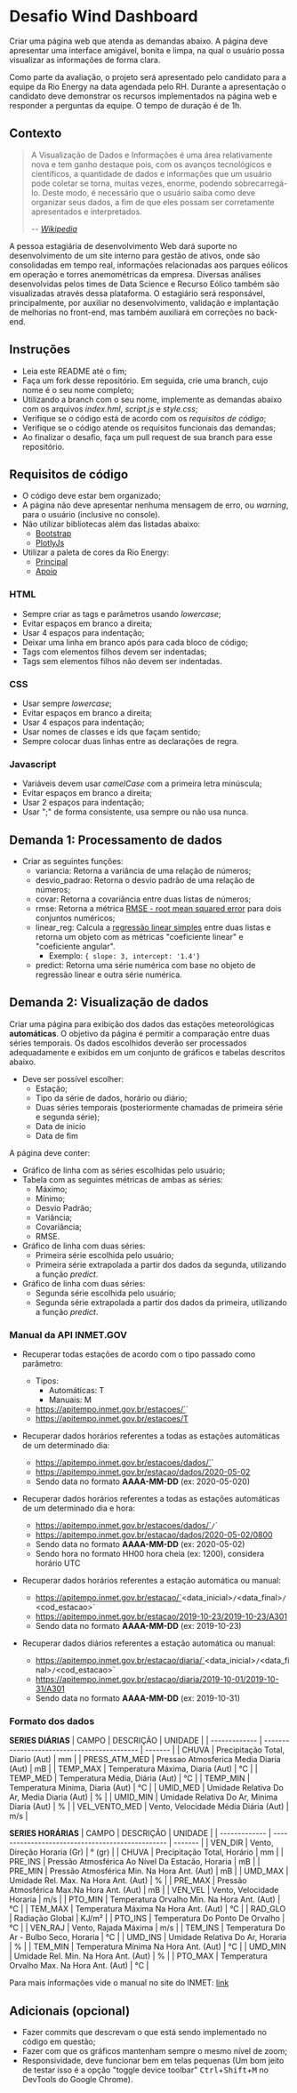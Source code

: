 # Desafio Wind Dashboard

Criar uma página web que atenda as demandas abaixo.
A página deve apresentar uma interface amigável, bonita e limpa,
 na qual o usuário possa visualizar as informações de forma clara.

Como parte da avaliação, o projeto será apresentado pelo candidato para a equipe da Rio Energy na data agendada pelo RH.
Durante a apresentação o candidato deve demonstrar os recursos implementados na página web e responder a perguntas da equipe.
O tempo de duração é de 1h.

## Contexto

> A Visualização de Dados e Informações é uma área relativamente nova e tem ganho destaque pois, com os avanços tecnológicos e científicos, a quantidade de dados e informações que um usuário pode coletar se torna, muitas vezes, enorme, podendo sobrecarregá-lo. Deste modo, é necessário que o usuário saiba como deve organizar seus dados, a fim de que eles possam ser corretamente apresentados e interpretados.
>
> -- <cite>[Wikipedia](https://pt.wikipedia.org/wiki/Visualiza%C3%A7%C3%A3o_de_dados)</cite>

A pessoa estagiária de desenvolvimento Web dará suporte no desenvolvimento de um site interno para gestão de ativos, onde são consolidadas em tempo real, informações relacionadas aos parques eólicos em operação e torres anemométricas da empresa. Diversas análises desenvolvidas pelos times de Data Science e Recurso Eólico também são visualizadas através dessa plataforma. O estagiário será responsável, principalmente, por auxiliar no desenvolvimento, validação e implantação de melhorias no front-end, mas também auxiliará em correções no back-end.

## Instruções

- Leia este README até o fim;
- Faça um fork desse repositório. Em seguida, crie uma branch, cujo nome é o seu nome completo;
- Utilizando a branch com o seu nome, implemente as demandas abaixo com os arquivos *index.hml*, *script.js* e *style.css*;
- Verifique se o código está de acordo com os *requisitos de código*;
- Verifique se o código atende os requisitos funcionais das demandas;
- Ao finalizar o desafio, faça um pull request de sua branch para esse repositório.

## Requisitos de código

- O código deve estar bem organizado;
- A página não deve apresentar nenhuma mensagem de erro, ou *warning*, para o usuário (inclusive no console).
- Não utilizar bibliotecas além das listadas abaixo:
  - [Bootstrap](https://getbootstrap.com/)
  - [PlotlyJs](https://plotly.com/javascript/)
- Utilizar a paleta de cores da Rio Energy:
  - [Principal](https://coolors.co/00d35c-c4f27a-1a1b86-000000-12121d-4a4a57-ecf1f4-fafcfe-ffffff)
  - [Apoio](https://coolors.co/18197a-311aa1-4719bb-7417ef-e84800-ff4f00-ff9200-ffd400-ffdf3f-dddd00)

### HTML
- Sempre criar as tags e parâmetros usando *lowercase*;
- Evitar espaços em branco a direita;
- Usar 4 espaços para indentação;
- Deixar uma linha em branco após para cada bloco de código;
- Tags com elementos filhos devem ser indentadas;
- Tags sem elementos filhos não devem ser indentadas.

### CSS
- Usar sempre *lowercase*;
- Evitar espaços em branco a direita;
- Usar 4 espaços para indentação;
- Usar nomes de classes e ids que façam sentido;
- Sempre colocar duas linhas entre as declarações de regra.

### Javascript
- Variáveis devem usar *camelCase* com a primeira letra minúscula;
- Evitar espaços em branco a direita;
- Usar 2 espaços para indentação;
- Usar ";" de forma consistente, usa sempre ou não usa nunca.


## Demanda 1: Processamento de dados


- Criar as seguintes funções:
  - variancia: Retorna a variância de uma relação de números;
  - desvio_padrao: Retorna o desvio padrão de uma relação de números;
  - covar: Retorna a covariância entre duas listas de números;
  - rmse: Retorna a métrica [RMSE - root mean squared error](https://en.wikipedia.org/wiki/Root-mean-square_deviation) para dois conjuntos numéricos;
  - linear_reg: Calcula a [regressão linear simples](https://pt.wikipedia.org/wiki/Regress%C3%A3o_linear_simples) entre duas listas e retorna um objeto com as métricas "coeficiente linear" e "coeficiente angular".
    - Exemplo: `{ slope: 3, intercept: '1.4'}`
  - predict: Retorna uma série numérica com base no objeto de regressão linear e outra série numérica.



## Demanda 2: Visualização de dados

Criar uma página para exibição dos dados das estações meteorológicas **automáticas**.
O objetivo da página é permitir a comparação entre duas séries temporais.
Os dados escolhidos deverão ser processados adequadamente e exibidos em um conjunto de gráficos e tabelas descritos abaixo.

- Deve ser possível escolher:
  - Estação;
  - Tipo da série de dados, horário ou diário;
  - Duas séries temporais (posteriormente chamadas de primeira série e segunda série);
  - Data de inicio
  - Data de fim

A página deve conter:
- Gráfico de linha com as séries escolhidas pelo usuário;
- Tabela com as seguintes métricas de ambas as séries:
   - Máximo;
   - Mínimo;
   - Desvio Padrão;
   - Variância;
   - Covariância;
   - RMSE.
- Gráfico de linha com duas séries:
  - Primeira série escolhida pelo usuário;
  - Primeira série extrapolada a partir dos dados da segunda, utilizando a função *predict*.
- Gráfico de linha com duas séries:
  - Segunda série escolhida pelo usuário;
  - Segunda série extrapolada a partir dos dados da primeira, utilizando a função *predict*.


### Manual da API INMET.GOV

- Recuperar todas estações de acordo com o tipo passado como parâmetro:
  - Tipos:
    - Automáticas: T
    - Manuais: M
  - https://apitempo.inmet.gov.br/estacoes/`<tipo>`
  - https://apitempo.inmet.gov.br/estacoes/T

- Recuperar dados horários referentes a todas as estações automáticas de um determinado dia:
  - https://apitempo.inmet.gov.br/estacoes/dados/`<data>`
  - https://apitempo.inmet.gov.br/estacao/dados/2020-05-02
  - Sendo data no formato **AAAA-MM-DD** (ex: 2020-05-020)

- Recuperar dados horários referentes a todas as estações automáticas de um determinado dia e hora:
  - https://apitempo.inmet.gov.br/estacoes/dados/`<data>`/`<data>`
  - https://apitempo.inmet.gov.br/estacao/dados/2020-05-02/0800
  - Sendo data no formato **AAAA-MM-DD** (ex: 2020-05-02)
  - Sendo hora no formato HH00 hora cheia (ex: 1200), considera horário UTC

- Recuperar dados horários referentes a estação automática ou manual:
  - https://apitempo.inmet.gov.br/estacao/`<data_inicial>`/`<data_final>`/`<cod_estacao>`
  - https://apitempo.inmet.gov.br/estacao/2019-10-23/2019-10-23/A301
  - Sendo data no formato **AAAA-MM-DD** (ex: 2019-10-23)

- Recuperar dados diários referentes a estação automática ou manual:
  - https://apitempo.inmet.gov.br/estacao/diaria/`<data_inicial>`/`<data_final>`/`<cod_estacao>`
  - https://apitempo.inmet.gov.br/estacao/diaria/2019-10-01/2019-10-31/A301
  - Sendo data no formato **AAAA-MM-DD** (ex: 2019-10-31)


### Formato dos dados

**SERIES DIÁRIAS**
| CAMPO         | DESCRIÇÃO                                   | UNIDADE |
| ------------- | ------------------------------------------- | ------- |
| CHUVA         | Precipitação Total, Diario (Aut)            | mm      |
| PRESS_ATM_MED | Pressao Atmosferica Media Diaria (Aut)      | mB      |
| TEMP_MAX      | Temperatura Máxima, Diaria (Aut)            | °C      |
| TEMP_MED      | Temperatura Média, Diária (Aut)             | °C      |
| TEMP_MIN      | Temperatura Mínima, Diaria (Aut)            | °C      |
| UMID_MED      | Umidade Relativa Do Ar, Media Diaria (Aut)  | %       |
| UMID_MIN      | Umidade Relativa Do Ar, Minima Diaria (Aut) | %       |
| VEL_VENTO_MED | Vento, Velocidade Média Diária (Aut)        | m/s     |

**SERIES HORÁRIAS**
| CAMPO         | DESCRIÇÃO                                        | UNIDADE |
| ------------- | ------------------------------------------------ | ------- |
| VEN_DIR       | Vento, Direção Horaria (Gr)                      | ° (gr)  |
| CHUVA         | Precipitação Total, Horário                      | mm      |
| PRE_INS       | Pressão Atmosférica Ao Nível Da Estacão, Horaria | mB      |
| PRE_MIN       | Pressão Atmosférica Min. Na Hora Ant. (Aut)      | mB      |
| UMD_MAX       | Umidade Rel. Max. Na Hora Ant. (Aut)             | %       |
| PRE_MAX       | Pressão Atmosférica Max.Na Hora Ant. (Aut)       | mB      |
| VEN_VEL       | Vento, Velocidade Horaria                        | m/s     |
| PTO_MIN       | Temperatura Orvalho Min. Na Hora Ant. (Aut)      | °C      |
| TEM_MAX       | Temperatura Máxima Na Hora Ant. (Aut)            | °C      |
| RAD_GLO       | Radiação Global                                  | KJ/m²   |
| PTO_INS       | Temperatura Do Ponto De Orvalho                  | °C      |
| VEN_RAJ       | Vento, Rajada Máxima                             | m/s     |
| TEM_INS       | Temperatura Do Ar - Bulbo Seco, Horaria          | °C      |
| UMD_INS       | Umidade Relativa Do Ar, Horaria                  | %       |
| TEM_MIN       | Temperatura Mínima Na Hora Ant. (Aut)            | °C      |
| UMD_MIN       | Umidade Rel. Min. Na Hora Ant. (Aut)             | %       |
| PTO_MAX       | Temperatura Orvalho Max. Na Hora Ant. (Aut)      | °C      |


Para mais informações vide o manual no site do INMET: [link](https://portal.inmet.gov.br/manual/manual-de-uso-da-api-esta%C3%A7%C3%B5es)



## Adicionais (opcional)

- Fazer commits que descrevam o que está sendo implementado no código em questão;
- Fazer com que os gráficos mantenham sempre o mesmo nível de zoom;
- Responsividade, deve funcionar bem em telas pequenas (Um bom jeito de testar isso é a opção "toggle device toolbar" <kbd>Ctrl</kbd>+<kbd>Shift</kbd>+<kbd>M</kbd> no DevTools do Google Chrome).